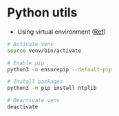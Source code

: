 # Python utils


* Using virtual environment ([Ref](https://docs.python.org/3/tutorial/venv.html))
```bash
# Activate venv
source venv/bin/activate

# Enable pip
python3 -m ensurepip --default-pip

# Install packages
python3 -m pip install ntplib

# Deactivate venv
deactivate
```

